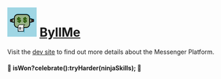 # ![ByllMe Logo](https://github.com/CarlosANovo/ByllMe/blob/master/Logo_min.png)    [**ByllMe**](https://www.messenger.com/t/ByllMe)


Visit the [dev site](https://developers.facebook.com/docs/messenger-platform/) to find out more details about the Messenger Platform.

#### :tada: isWon?celebrate():tryHarder(ninjaSkills); :tada:


